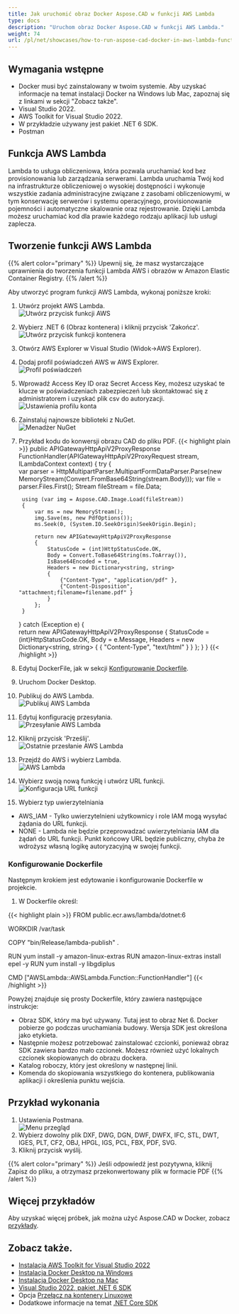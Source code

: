 ```yaml
---
title: Jak uruchomić obraz Docker Aspose.CAD w funkcji AWS Lambda
type: docs
description: "Uruchom obraz Docker Aspose.CAD w funkcji AWS Lambda."
weight: 74
url: /pl/net/showcases/how-to-run-aspose-cad-docker-in-aws-lambda-function/
---
```


## Wymagania wstępne
- Docker musi być zainstalowany w twoim systemie. Aby uzyskać informacje na temat instalacji Docker na Windows lub Mac, zapoznaj się z linkami w sekcji "Zobacz także".
- Visual Studio 2022.
- AWS Toolkit for Visual Studio 2022.
- W przykładzie używany jest pakiet .NET 6 SDK.
- Postman

## Funkcja AWS Lambda

Lambda to usługa obliczeniowa, która pozwala uruchamiać kod bez provisionowania lub zarządzania serwerami. Lambda uruchamia Twój kod na infrastrukturze obliczeniowej o wysokiej dostępności i wykonuje wszystkie zadania administracyjne związane z zasobami obliczeniowymi, w tym konserwację serwerów i systemu operacyjnego, provisionowanie pojemności i automatyczne skalowanie oraz rejestrowanie. Dzięki Lambda możesz uruchamiać kod dla prawie każdego rodzaju aplikacji lub usługi zaplecza.

## Tworzenie funkcji AWS Lambda

{{% alert color="primary" %}} 
Upewnij się, że masz wystarczające uprawnienia do tworzenia funkcji Lambda AWS i obrazów w Amazon Elastic Container Registry.
{{% /alert %}}

Aby utworzyć program funkcji AWS Lambda, wykonaj poniższe kroki:
1. Utwórz projekt AWS Lambda.<br>
![Utwórz przycisk funkcji AWS](/cad/_assets/showcases/aws/create-project.png)<br>
1. Wybierz .NET 6 (Obraz kontenera) i kliknij przycisk 'Zakończ'.<br>
![Utwórz przycisk funkcji kontenera](/cad/_assets/showcases/aws/create-container.png)<br>
1. Otwórz AWS Explorer w Visual Studio (Widok->AWS Explorer).
1. Dodaj profil poświadczeń AWS w AWS Explorer.<br>
![Profil poświadczeń](/cad/_assets/showcases/aws/add-aws-credentials-profile.png)<br>
1. Wprowadź Access Key ID oraz Secret Access Key, możesz uzyskać te klucze w poświadczeniach zabezpieczeń lub skontaktować się z administratorem i uzyskać plik csv do autoryzacji.<br>
![Ustawienia profilu konta](/cad/_assets/showcases/aws/account-profile.png)<br>
1. Zainstaluj najnowsze biblioteki z NuGet.<br>
![Menadżer NuGet](/cad/_assets/showcases/aws/nuget-manager.png)<br>
1. Przykład kodu do konwersji obrazu CAD do pliku PDF.
{{< highlight plain >}}
public APIGatewayHttpApiV2ProxyResponse FunctionHandler(APIGatewayHttpApiV2ProxyRequest stream, ILambdaContext context)
{
    try
    {            
        var parser = HttpMultipartParser.MultipartFormDataParser.Parse(new MemoryStream(Convert.FromBase64String(stream.Body)));
        var file = parser.Files.First();
        Stream fileStream = file.Data;

        using (var img = Aspose.CAD.Image.Load(fileStream))
        {
            var ms = new MemoryStream();
            img.Save(ms, new PdfOptions());
            ms.Seek(0, (System.IO.SeekOrigin)SeekOrigin.Begin);
          
            return new APIGatewayHttpApiV2ProxyResponse
            {
                StatusCode = (int)HttpStatusCode.OK,
                Body = Convert.ToBase64String(ms.ToArray()),
                IsBase64Encoded = true,
                Headers = new Dictionary<string, string>
                {
                    {"Content-Type", "application/pdf" },
                    {"Content-Disposition", "attachment;filename=filename.pdf" }
                }
            };
        }
    }
    catch (Exception e)
    {           
        return new APIGatewayHttpApiV2ProxyResponse
        {
            StatusCode = (int)HttpStatusCode.OK,
            Body = e.Message,
            Headers = new Dictionary<string, string>
            {
                {
                    "Content-Type", "text/html"
                }
            }
        };
    }
}
{{< /highlight >}}
1. Edytuj DockerFile, jak w sekcji <a href="#configuring-a-dockerfile">Konfigurowanie Dockerfile</a>.
1. Uruchom Docker Desktop.
1. Publikuj do AWS Lambda.<br>
![Publikuj AWS Lambda](/cad/_assets/showcases/aws/publish-aws.png)<br>
1. Edytuj konfigurację przesyłania.<br>
![Przesyłanie AWS Lambda](/cad/_assets/showcases/aws/upload-aws-lambda.png)<br>
1. Kliknij przycisk 'Prześlij'.<br>
![Ostatnie przesłanie AWS Lambda](/cad/_assets/showcases/aws/upload-aws-lambda-finish.png)<br>
1. Przejdź do AWS i wybierz Lambda.<br>
![AWS Lambda](/cad/_assets/showcases/aws/select-aws-lambda.png)<br>
1. Wybierz swoją nową funkcję i utwórz URL funkcji.<br>
![Konfiguracja URL funkcji](/cad/_assets/showcases/aws/create-function-url.png)<br>
1. Wybierz typ uwierzytelniania
- AWS_IAM - Tylko uwierzytelnieni użytkownicy i role IAM mogą wysyłać żądania do URL funkcji.
- NONE - Lambda nie będzie przeprowadzać uwierzytelniania IAM dla żądań do URL funkcji. Punkt końcowy URL będzie publiczny, chyba że wdrożysz własną logikę autoryzacyjną w swojej funkcji.

### Konfigurowanie Dockerfile

 Następnym krokiem jest edytowanie i konfigurowanie Dockerfile w projekcie.

1. W Dockerfile określ:

{{< highlight plain >}}
FROM public.ecr.aws/lambda/dotnet:6

WORKDIR /var/task

COPY "bin/Release/lambda-publish"  .

RUN yum install -y amazon-linux-extras 
RUN amazon-linux-extras install epel -y
RUN yum install -y libgdiplus  

CMD ["AWSLambda::AWSLambda.Function::FunctionHandler"]
{{< /highlight >}}

 Powyżej znajduje się prosty Dockerfile, który zawiera następujące instrukcje:

- Obraz SDK, który ma być używany. Tutaj jest to obraz Net 6. Docker pobierze go podczas uruchamiania budowy. Wersja SDK jest określona jako etykieta.
- Następnie możesz potrzebować zainstalować czcionki, ponieważ obraz SDK zawiera bardzo mało czcionek. Możesz również użyć lokalnych czcionek skopiowanych do obrazu dockera.
- Katalog roboczy, który jest określony w następnej linii.
- Komenda do skopiowania wszystkiego do kontenera, publikowania aplikacji i określenia punktu wejścia.

## Przykład wykonania

1. Ustawienia Postmana.<br>
![Menu przegląd](/cad/_assets/showcases/aws/postman-settings.png)<br>
1. Wybierz dowolny plik DXF, DWG, DGN, DWF, DWFX, IFC, STL, DWT, IGES, PLT, CF2, OBJ, HPGL, IGS, PCL, FBX, PDF, SVG.
1. Kliknij przycisk wyślij.

{{% alert color="primary" %}} 
Jeśli odpowiedź jest pozytywna, kliknij Zapisz do pliku, a otrzymasz przekonwertowany plik w formacie PDF
{{% /alert %}}

## Więcej przykładów

Aby uzyskać więcej próbek, jak można użyć Aspose.CAD w Docker, zobacz [przykłady](https://github.com/aspose-cad/Aspose.CAD-Documentation).


## Zobacz także.

- [Instalacja AWS Toolkit for Visual Studio 2022](https://marketplace.visualstudio.com/items?itemName=AmazonWebServices.AWSToolkitforVisualStudio2022)
- [Instalacja Docker Desktop na Windows](https://docs.docker.com/docker-for-windows/install/)
- [Instalacja Docker Desktop na Mac](https://docs.docker.com/docker-for-mac/install/)
- [Visual Studio 2022, pakiet .NET 6 SDK](https://docs.microsoft.com/en-us/dotnet/core/install/windows?tabs=net60#dependencies)
- Opcja [Przełącz na kontenery Linuxowe](https://docs.docker.com/docker-for-windows/#switch-between-windows-and-linux-containers)
- Dodatkowe informacje na temat [.NET Core SDK](https://hub.docker.com/_/microsoft-dotnet-sdk)
